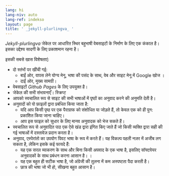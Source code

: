 ```yaml
---
lang: hi
lang-niv: auto
lang-ref: indekso
layout: page
title: ' _jekyll-plurlingva_ '
---
```


 _Jekyll-plurlingva_ जेकेल पर आधारित स्थिर बहुभाषी वेबसाइटों के निर्माण के लिए एक कंकाल है।  
इसका उद्देश्य सादगी के लिए प्रकाशमान रहना है।

इसकी सबसे खास विशेषताएं:
 * दो स्तंभों पर खींची गई:
   * बाईं ओर, वापस लेने योग्य मेनू, भाषा की पसंद के साथ, वेब और साइट मेनू में Google खोज ।
   * दाईं ओर, मुख्य सामग्री।
 * वेबसाइटों _Github Pages_ के लिए उपयुक्त है।
 * जेकेल की सभी संभावनाएँ। स्क्रिप्ट
 * आपको स्वचालित रूप से साइट की सभी भाषाओं में पृष्ठों का अनुवाद करने की अनुमति देती है।
 * अनुवादों को पो फ़ाइलों द्वारा प्रबंधित किया जाता है:
   * यदि आप किसी पृष्ठ पर एक पैराग्राफ को संशोधित या जोड़ते हैं, तो केवल एक को ही पुन: प्रकाशित किया जाना चाहिए।
   * आप इस फाइल को सुधार के लिए मानव अनुवादक को भेज सकते हैं।
 * स्वचालित रूप से अनुवादित पाठ एक ऐसे खंड द्वारा इंगित किए जाते हैं जो किसी व्यक्ति द्वारा सही की गई भाषाओं में दस्तावेज़ प्रदान करता है।
 * अनुवाद, एस्पेरांतो का उपयोग पिवट भाषा के रूप में करते हैं। यह विकल्प पहली नज़र में अजीब लग सकता है, लेकिन इसके कई फायदे हैं:
   * यह एक सरल व्याकरण के साथ और बिना किसी अपवाद के एक भाषा है, इसलिए सॉफ्टवेयर अनुवादकों के साथ प्रबंधन करना आसान है। ।
   * यह एक बहुत ही सटीक भाषा है, जो अंग्रेजी की तुलना में कम अस्पष्टता पैदा करती है।
   * छात्र की भाषा जो भी हो, सीखना बहुत आसान है।


